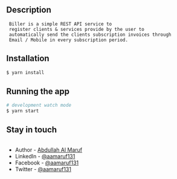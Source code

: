 ## Description
```
 Biller is a simple REST API service to
 register clients & services provide by the user to
 automatically send the clients subscription invoices through
 Email / Mobile in every subscription period.
```
## Installation

```bash
$ yarn install
```

## Running the app

```bash
# development watch mode
$ yarn start
```

## Stay in touch
```

```
- Author - [Abdullah Al Maruf](https://mailto:aamaruf131@gmail.com)
- LinkedIn - [@aamaruf131](https://linkedin.com/in/aamaruf131)
- Facebook - [@aamaruf131](https://facebook.com/aamaruf131)
- Twitter - [@aamaruf131](https://twitter.com/aamaruf131)
